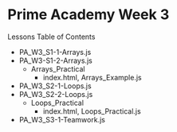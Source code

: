 # Prime Academy Week 3

Lessons Table of Contents

- PA_W3_S1-1-Arrays.js
- PA_W3-S1-2-Arrays.js
	- Arrays_Practical
		- index.html, Arrays_Example.js
- PA_W3_S2-1-Loops.js
- PA_W3_S2-2-Loops.js
	- Loops_Practical
		- index.html, Loops_Practical.js
- PA_W3_S3-1-Teamwork.js


